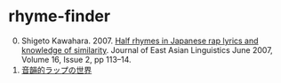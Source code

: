 # rhyme-finder

0. Shigeto Kawahara. 2007. [Half rhymes in Japanese rap lyrics and knowledge of similarity](http://user.keio.ac.jp/~kawahara/pdf/JEAL16_kawahara.pdf). Journal of East Asian Linguistics June 2007, Volume 16, Issue 2, pp 113–14.
0. [音韻的ラップの世界](http://user.keio.ac.jp/~kawahara/pdf/%E9%9F%B3%E9%9F%BB%E7%9A%84%E3%83%A9%E3%83%83%E3%83%97%E3%81%AE%E4%B8%96%E7%95%8C.pdf)
